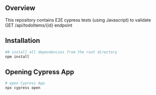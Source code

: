## Overview

This repository contains E2E cypress tests (using Javascript) to validate GET /api/todoItems/{id} endpoint

## Installation

```bash
## install all dependencies from the root directory
npm install
```

## Opening Cypress App

```bash
# open Cypress App
npx cypress open
```
